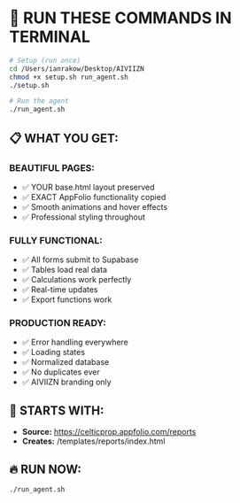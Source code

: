 # 🚀 RUN THESE COMMANDS IN TERMINAL

```bash
# Setup (run once)
cd /Users/ianrakow/Desktop/AIVIIZN
chmod +x setup.sh run_agent.sh
./setup.sh

# Run the agent
./run_agent.sh
```

## 📋 WHAT YOU GET:

### BEAUTIFUL PAGES:
- ✅ YOUR base.html layout preserved
- ✅ EXACT AppFolio functionality copied
- ✅ Smooth animations and hover effects
- ✅ Professional styling throughout

### FULLY FUNCTIONAL:
- ✅ All forms submit to Supabase
- ✅ Tables load real data
- ✅ Calculations work perfectly
- ✅ Real-time updates
- ✅ Export functions work

### PRODUCTION READY:
- ✅ Error handling everywhere
- ✅ Loading states
- ✅ Normalized database
- ✅ No duplicates ever
- ✅ AIVIIZN branding only

## 🎯 STARTS WITH:
- **Source:** https://celticprop.appfolio.com/reports
- **Creates:** /templates/reports/index.html

## 🔥 RUN NOW:
```bash
./run_agent.sh
```
